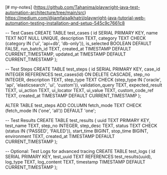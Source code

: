 [# my-notes]
(https://github.com/Tahanima/playwright-java-test-automation-architecture/tree/main/src)
https://medium.com/@iamfaisalkhatri/playwright-java-tutorial-web-automation-testing-installation-and-setup-545c9c7661c8


-- Test Cases
CREATE TABLE test_cases (
    id SERIAL PRIMARY KEY,
    name TEXT NOT NULL UNIQUE,
    description TEXT,
    category TEXT CHECK (category IN ('ui', 'api+db', 'db-only')),
    is_selected BOOLEAN DEFAULT FALSE,
    run_batch_id TEXT,
    created_at TIMESTAMP DEFAULT CURRENT_TIMESTAMP,
    updated_at TIMESTAMP DEFAULT CURRENT_TIMESTAMP
);

-- Test Steps
CREATE TABLE test_steps (
    id SERIAL PRIMARY KEY,
    case_id INTEGER REFERENCES test_cases(id) ON DELETE CASCADE,
    step_no INTEGER,
    description TEXT,
    step_type TEXT CHECK (step_type IN ('oracle', 'api', 'elasticsearch', 'ui', 'custom')),
    validation_query TEXT,
    expected_result TEXT,
    ui_action TEXT,
    ui_locator TEXT,
    ui_value TEXT,
    custom_code_ref TEXT,
    created_at TIMESTAMP DEFAULT CURRENT_TIMESTAMP
);

ALTER TABLE test_steps ADD COLUMN fetch_mode TEXT CHECK (fetch_mode IN ('one', 'all')) DEFAULT 'one';

-- Test Results
CREATE TABLE test_results (
    uuid TEXT PRIMARY KEY,
    test_name TEXT,
    step_no INTEGER,
    step_desc TEXT,
    status TEXT CHECK (status IN ('PASSED', 'FAILED')),
    start_time BIGINT,
    stop_time BIGINT,
    environment TEXT,
    created_at TIMESTAMP DEFAULT CURRENT_TIMESTAMP
);

-- Optional: Test Logs for advanced tracing
CREATE TABLE test_logs (
    id SERIAL PRIMARY KEY,
    test_uuid TEXT REFERENCES test_results(uuid),
    log_type TEXT,
    log_content TEXT,
    timestamp TIMESTAMP DEFAULT CURRENT_TIMESTAMP
);
